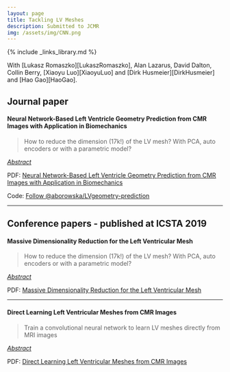 ```yaml
---
layout: page
title: Tackling LV Meshes
description: Submitted to JCMR
img: /assets/img/CNN.png
---
```

{% include _links_library.md %}

<script type="text/javascript">
 function showhide(id) {
    var e = document.getElementById(id);
    e.style.display = (e.style.display == 'block') ? 'none' : 'block';
 }
</script>
   
With [Lukasz Romaszko][LukaszRomaszko], Alan Lazarus, David Dalton, Collin Berry, [Xiaoyu Luo][XiaoyuLuo] and [Dirk Husmeier][DirkHusmeier] and [Hao Gao][HaoGao].


## Journal paper

#### Neural Network-Based Left Ventricle Geometry Prediction from CMR Images with Application in Biomechanics

> How to reduce the dimension (17k!) of the LV mesh? With PCA, auto encoders or with a parametric model?

<i class="fa fa-sticky-note" aria-hidden="true"></i> <a href="javascript:showhide('dimred')">_Abstract_</a>
<div id="dimred" style="display:none;">
<p>  <div style="font-size:0.85em; text-align: justify;">Background: Combining biomechanical modelling of left ventricular (LV) function and dysfunction with cardiac magnetic resonance (CMR) imaging has the potential to improve the prognosis of patient-specific cardiovascular disease risks. Biomechanical studies of LV function in three dimensions usually rely on a computerized representation of the LV geometry based on finite element discretization, which is essential for numerically simulating in vivo cardiac dynamics. Detailed knowledge of the LV geometry is also relevant for various other clinical applications, such as assessing the LV cavity volume and wall thickness. Accurately and automatically reconstructing personalized LV geometries from conventional CMR images with minimal manual intervention is still a challenging task, which is a pre-requisite for any subsequent automated biomechanical analysis. Methods: We propose a deep learning-based automatic pipeline for predicting the three-dimensional LV geometry directly from routinely-available cine CMR images, without the need to manually annotate the ventricular wall. Our framework takes advantage of a low-dimensional representation of the high-dimensional LV geometry based on principal component analysis. We analyze how the inference of myocardial passive stiffness is affected by using our automatically generated LV geometries instead of manually generated ones. These insights will inform the development of statistical emulators of LV dynamics to avoid computationally expensive biomechanical simulations. Results: Our proposed framework enables accurate LV geometry reconstruction, outperforming previous approaches by delivering a reconstruction error 50% lower than reported in the literature. We further demonstrate that for a nonlinear cardiac mechanics model, using our reconstructed LV geometries instead of manually extracted ones only moderately affects the inference of passive myocardial stiffness described by an anisotropic hyperelastic constitutive law. Conclusions: We have developed a methodological framework for automatically extracting the LV geometry directly from CMR scans. This has the potential to  make an important step towards personalized medicine by eliminating the need for time consuming and costly manual operations. In addition, our method automatically maps the CMR scan into a low-dimensional representation of the LV geometry, which constitutes an important stepping stone towards the development of an LV geometry-heterogeneous emulator.</div> </p>
</div>

<i class="fa fa-download fa-ld" aria-hidden="true"></i> PDF: <a class="page-link" href="{{ '/research/Romaszko, Borowska, Lazarus, Dalton, Berry, Luo, Husmeier, Gao - Neural Network-Based Left Ventricle Geometry Prediction.pdf' | prepend: site.baseurl | prepend: site.url }}">Neural Network-Based Left Ventricle Geometry Prediction from CMR Images with Application in Biomechanics</a>

Code: <a class="github-button" href="https://github.com/aborowska/LVgeometry-prediction" data-size="large" aria-label="Follow @aborowska/LVgeometry-prediction on GitHub">Follow @aborowska/LVgeometry-prediction</a>


----

## Conference papers - published at ICSTA 2019

#### Massive Dimensionality Reduction for the Left Ventricular Mesh

> How to reduce the dimension (17k!) of the LV mesh? With PCA, auto encoders or with a parametric model?

<i class="fa fa-sticky-note" aria-hidden="true"></i> <a href="javascript:showhide('dimred')">_Abstract_</a>
<div id="dimred" style="display:none;">
<p>  <div style="font-size:0.85em; text-align: justify;">Statistical emulation is a promising approach for the translation of cardio-mechanical modelling into the clinical practice. However, a key challenge is to find a low-dimensional representation of the heart, or, for the specific purpose of diagnosing the risk of heart attacks, the left-ventricle of the heart. We consider the problem of dimensionality reduction of the left ventricular mesh, in which we investigate three classes of techniques: principal component analysis (PCA), deep learning (DL) methods based on auto-encoders, and a parametric model from the cardio-mechanical literature. Our finding is that PCA performs as well as the computationally more expensive DL methods, and both outperform the state-of-the-art parametric model.</div> </p>
</div>

<i class="fa fa-download fa-ld" aria-hidden="true"></i> PDF: <a class="page-link" href="{{ '/research/Romaszko, Lazarus, Gao, Borowska, Luo, Husmeier - Massive Dimensionality Reduction for the Left Ventricular Mesh.pdf' | prepend: site.baseurl | prepend: site.url }}">Massive Dimensionality Reduction for the Left Ventricular Mesh</a>


----

#### Direct Learning Left Ventricular Meshes from CMR Images

> Train a convolutional neural network to learn LV meshes directly from MRI images

<i class="fa fa-sticky-note" aria-hidden="true"></i> <a href="javascript:showhide('cnn')">_Abstract_</a>
<div id="cnn" style="display:none;">
<p>  <div style="font-size:0.85em; text-align: justify;">Biomechanical studies of the left ventricle (LV) typically rely on a mesh of finite element nodes for a discrete representation of the LV geometry, which is used in an approximate numerical solution of the cardio-mechanical equations based on finite-element discretisation. This is typically done by first manually annotating cardiovascular magnetic resonance (CMR) scans, second creating a preliminary mesh, third manually correcting the mesh to account for motion. The whole process requires specialist knowledge, is time consuming and prone to human error, which prohibits its common adoption in the clinics. We propose to overcome these shortcomings by applying statistical pattern recognition techniques to CMR images. In particular, we train a convolutional neural network (CNN) to predict the LVM via learning its principal component representation directly from CMR scans. As a useful side-product we obtain a low-dimensional representation of the LVM, which is of interest for surrogate models (emulators) of the myocardium constitutive models.</div> </p>
</div>

<i class="fa fa-download fa-ld" aria-hidden="true"></i> PDF: <a class="page-link" href="{{ '/research/Romaszko, Borowska, Lazarus, Gao, Luo, Husmeier - Direct Learning Left Ventricular Meshes from CMR Images.pdf' | prepend: site.baseurl | prepend: site.url }}">Direct Learning Left Ventricular Meshes from CMR Images</a>
